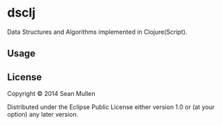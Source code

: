 # dsclj

Data Structures and Algorithms implemented in Clojure(Script).

## Usage



## License

Copyright © 2014 Sean Mullen

Distributed under the Eclipse Public License either version 1.0 or (at
your option) any later version.
